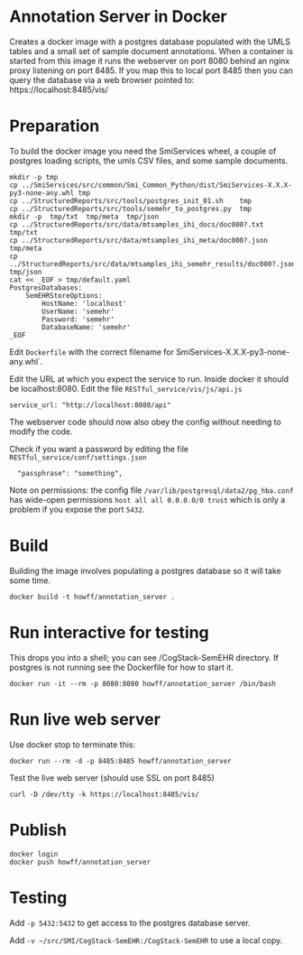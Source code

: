 # Annotation Server in Docker

Creates a docker image with a postgres database populated with the
UMLS tables and a small set of sample document annotations.
When a container is started from this image it runs the webserver
on port 8080 behind an nginx proxy listening on port 8485.
If you map this to local port 8485 then you can query
the database via a web browser pointed to: https://localhost:8485/vis/

# Preparation

To build the docker image you need the SmiServices wheel, a couple of
postgres loading scripts, the umls CSV files, and some sample documents.

```
mkdir -p tmp
cp ../SmiServices/src/common/Smi_Common_Python/dist/SmiServices-X.X.X-py3-none-any.whl tmp
cp ../StructuredReports/src/tools/postgres_init_01.sh    tmp
cp ../StructuredReports/src/tools/semehr_to_postgres.py  tmp
mkdir -p  tmp/txt  tmp/meta  tmp/json
cp ../StructuredReports/src/data/mtsamples_ihi_docs/doc000?.txt   tmp/txt
cp ../StructuredReports/src/data/mtsamples_ihi_meta/doc000?.json  tmp/meta
cp ../StructuredReports/src/data/mtsamples_ihi_semehr_results/doc000?.json  tmp/json
cat << _EOF > tmp/default.yaml
PostgresDatabases:
    SemEHRStoreOptions:
        HostName: 'localhost'
        UserName: 'semehr'
        Password: 'semehr'
        DatabaseName: 'semehr'
_EOF
```

Edit `Dockerfile` with the correct filename for SmiServices-X.X.X-py3-none-any.whl`.

Edit the URL at which you expect the service to run. Inside docker it should
be localhost:8080.  Edit the file `RESTful_service/vis/js/api.js`
```
service_url: "http://localhost:8080/api"
```
The webserver code should now also obey the config without needing to modify the code.

Check if you want a password by editing the file `RESTful_service/conf/settings.json`
```
  "passphrase": "something",
```

Note on permissions: the config file `/var/lib/postgresql/data2/pg_hba.conf`
has wide-open permissions `host all all 0.0.0.0/0 trust` which is only a problem
if you expose the port `5432`.

# Build

Building the image involves populating a postgres database so it will take
some time.

```
docker build -t howff/annotation_server .
```

# Run interactive for testing

This drops you into a shell; you can see /CogStack-SemEHR directory.
If postgres is not running see the Dockerfile for how to start it.

```
docker run -it --rm -p 8080:8080 howff/annotation_server /bin/bash
```

# Run live web server

Use docker stop to terminate this:
```
docker run --rm -d -p 8485:8485 howff/annotation_server
```

Test the live web server (should use SSL on port 8485)
```
curl -D /dev/tty -k https://localhost:8485/vis/
```

# Publish

```
docker login
docker push howff/annotation_server
```

# Testing

Add `-p 5432:5432` to get access to the postgres database server.

Add `-v ~/src/SMI/CogStack-SemEHR:/CogStack-SemEHR` to use a local copy.
